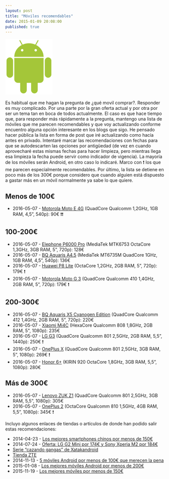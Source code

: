 ```yaml
---
layout: post
title: "Móviles recomendables"
date: 2015-01-09 20:08:00
published: true
---
```


![Android Logo](/images/posts/android_robot.png)

Es habitual que me hagan la pregunta de ¿qué movil comprar?. Responder es muy complicado. Por una parte por la gran oferta actual y por otra por ser un tema tan en boca de todos actualmente. El caso es que hace tiempo que, para responder más rápidamente a la pregunta, mantengo una lista de móviles que me parecen recomendables y que voy actualizando conforme encuentro alguna opción interesante en los blogs que sigo. He pensado hacer pública la lista en forma de post que iré actualizando como hacía antes en privado. Intentaré marcar las recomendaciones con fechas para que se autodescarten las opciones por antigüedad (de vez en cuando aprovecharé estas mismas fechas para hacer limpieza, pero mientras llega esa limpieza la fecha puede servir como indicador de vigencia). La mayoría de los móviles serán Android, en otro caso lo indicaré. Marco con :exclamation: los que me parecen especialmente recomendables. Por último, la lista se detiene en poco más de los 300€ porque considero que cuando alguien está dispuesto a gastar más en un móvil normalmente ya sabe lo que quiere.

## Menos de 100€

* 2016-05-07 - [Motorola Moto E 4G](http://www.pccomponentes.com/motorola_moto_e_4g_blanco_libre.html) (QuadCore Qualcomm 1,2GHz, 1GB RAM, 4,5”, 540p): 90€ :exclamation::exclamation:

## 100-200€

* 2016-05-07 - [Elephone P6000 Pro](http://www.amazon.es/dp/B00Z9MKPMW/) (MediaTek MTK6753 OctaCore 1,3GHz, 3GB RAM, 5”, 720p): 128€
* 2016-05-07 - [BQ Aquaris A4.5](http://www.amazon.es/dp/B015KDORSM) (MediaTek MT6735M QuadCore 1GHz, 1GB RAM, 4,5”, 540p): 136€
* 2016-05-07 - [Huawei P8 Lite](http://www.amazon.es/dp/B00W1KSK86) (OctaCore 1,2GHz, 2GB RAM, 5”, 720p): 179€ :exclamation:
* 2016-05-07 - [Motorola Moto G 3](http://www.amazon.es/dp/B013P2K9NC/) (QuadCore Qualcomm 410 1,4GHz, 2GB RAM, 5”, 720p): 179€ :exclamation:

## 200-300€

* 2016-05-07 - [BQ Aquaris X5 Cyanogen Edition](http://www.bq.com/es/cyanogen-aquaris-x5) (QuadCore Qualcomm 412 1,4GHz, 2GB RAM, 5”, 720p): 220€
* 2016-05-07 - [Xiaomi Mi4C](http://www.geekvida.es/xiaomi-mi4c-mi-4c-2gb-16gb-negro-p114692.html) (HexaCore Qualcomm 808 1,8GHz, 2GB RAM, 5", 1080p): 235€
* 2016-05-07 - [LG G3](http://www.amazon.es/gp/product/B00KKSKHFA) (QuadCore Qualcomm 801 2,5GHz, 2GB RAM, 5,5”, 1440p): 250€ :exclamation:
* 2016-05-07 - [OnePlus X](https://oneplus.net/es/x) (QuadCore Qualcomm 801 2,5GHz, 3GB RAM, 5”, 1080p): 269€ :exclamation:
* 2016-05-07 - [Honor 6+](http://www.amazon.es/dp/B00VUYWSSM) (KIRIN 920 OctaCore 1,8GHz, 3GB RAM, 5,5”, 1080p): 280€

## Más de 300€

* 2016-05-07 - [Lenovo ZUK Z1](http://www.amazon.es/dp/B016ZP46DA) (QuadCore Qualcomm 801 2,5GHz, 3GB RAM, 5,5”, 1080p): 305€
* 2016-05-07 - [OnePlus 2](https://oneplus.net/es/2) (OctaCore Qualcomm 810 1,5GHz, 4GB RAM, 5,5”, 1080p): 345€ :exclamation:

Incluyo algunos enlaces de tiendas o artículos de donde han podido salir estas recomendaciones:

* 2014-04-23 - [Los mejores smartphones chinos por menos de 150€](http://www.elandroidelibre.com/2014/04/los-mejores-smartphones-chinos-por-menos-de-150e.html)
* 2014-07-24 - [Oferta: LG G2 Mini por 174€ y Sony Xperia M2 por 184€](http://www.elandroidelibre.com/2014/07/oferta-lg-g2-mini-por-174e-y-sony-xperia-m2-por-184e.html)
* [Serie “cazando gangas” de Xatakandroid](http://www.xatakandroid.com/tag/cazando-gangas)
* [Tienda ZTE](http://www.tienda.zte.es/)
* 2014-11-13 - [5 móviles Android por menos de 100€ que merecen la pena](http://www.elandroidelibre.com/2014/11/5-moviles-android-por-menos-de-100e-que-merecen-la-pena.html)
* 2015-01-08 - [Los mejores móviles Android por menos de 200€](http://www.elandroidelibre.com/2015/01/los-mejores-moviles-android-por-menos-de-200e.html)
* 2015-11-19 - [Los mejores móviles por menos de 150€](http://www.elandroidelibre.com/2015/11/los-mejores-moviles-por-menos-de-150e.html)

